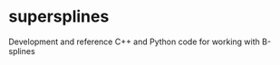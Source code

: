 supersplines
============

Development and reference C++ and Python code for working with B-splines
